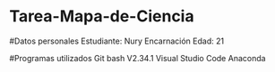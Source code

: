 # Tarea-Mapa-de-Ciencia
#Datos personales
Estudiante: Nury Encarnación 
Edad: 21 


#Programas utilizados
Git bash V2.34.1
Visual Studio Code
Anaconda
